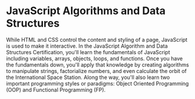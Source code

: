 # JavaScript Algorithms and Data Structures
 While HTML and CSS control the content and styling of a page, JavaScript is used to make it interactive. In the JavaScript Algorithm and Data Structures Certification, you'll learn the fundamentals of JavaScript including variables, arrays, objects, loops, and functions.  Once you have the fundamentals down, you'll apply that knowledge by creating algorithms to manipulate strings, factorialize numbers, and even calculate the orbit of the International Space Station.  Along the way, you'll also learn two important programming styles or paradigms: Object Oriented Programming (OOP) and Functional Programming (FP).

